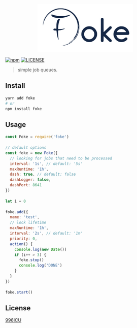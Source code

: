 <div align="center">
	<div>
		<img width="300" height="150" src="https://github.com/yahtnif/static/raw/master/logo/foke.svg?sanitize=true" alt="foke">
	</div>
</div>

[![npm](https://badgen.net/npm/v/foke)](https://www.npmjs.com/package/foke)
[![LICENSE](https://img.shields.io/badge/license-Anti%20996-blue.svg)](https://github.com/996icu/996.ICU/blob/master/LICENSE)

> simple job queues.

## Install

```sh
yarn add foke
# or
npm install foke
```

## Usage

```js
const Foke = require('foke')

// default options
const foke = new Foke({
  // looking for jobs that need to be processed
  interval: '1s', // default: '5s'
  maxRuntime: '1h',
  dash: true, // default: false
  dashLogger: false,
  dashPort: 8641
})

let i = 0

foke.add({
  name: 'test',
  // lock lifetime
  maxRuntime: '1h',
  interval: '2s', // default: '1m'
  priority: 0,
  action() {
    console.log(new Date())
    if (i++ > 3) {
      foke.stop()
      console.log('DONE')
    }
  }
})

foke.start()
```

## License

[996ICU](./LICENSE)
